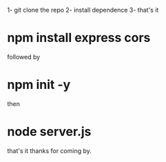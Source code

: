 1- git clone the repo
2- install dependence
3- that's it

# npm install express cors
followed by 
# npm init -y
then
# node server.js

that's it thanks for coming by. 
  
